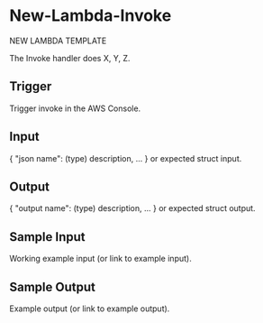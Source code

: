 # New-Lambda-Invoke

NEW LAMBDA TEMPLATE

The Invoke handler does X, Y, Z.

## Trigger

Trigger invoke in the AWS Console.

## Input

{
  "json name": (type) description,
  ...
}
or expected struct input.

## Output

{
  "output name": (type) description,
  ...
}
or expected struct output.

## Sample Input

Working example input (or link to example input).

## Sample Output

Example output (or link to example output).
